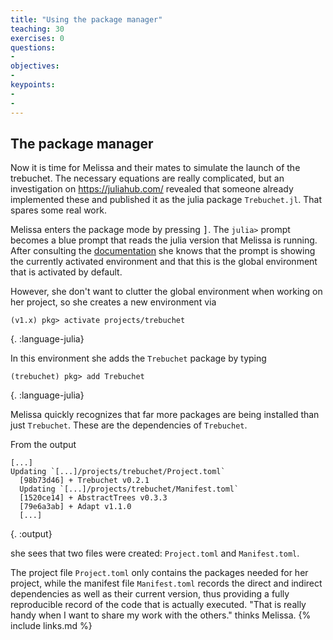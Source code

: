 ```yaml
---
title: "Using the package manager"
teaching: 30
exercises: 0
questions:
- 
objectives:
- 
keypoints:
- 
- 
---
```


## The package manager

Now it is time for Melissa and their mates to simulate the launch of the trebuchet.
The necessary equations are really complicated, but an investigation on https://juliahub.com/ revealed that someone already implemented these and published it as the julia package `Trebuchet.jl`.
That spares some real work.

Melissa enters the package mode by pressing <kbd>]</kbd>.
The `julia>` prompt becomes a blue prompt that reads the julia version that Melissa is running.
After consulting the [documentation](https://julialang.github.io/Pkg.jl/v1/) she knows that the prompt is showing the currently activated environment and that this is the global environment that is activated by default.

However, she don't want to clutter the global environment when working on her project, so she creates a new environment via
~~~
(v1.x) pkg> activate projects/trebuchet
~~~
{. :language-julia}

In this environment she adds the `Trebuchet` package by typing
~~~
(trebuchet) pkg> add Trebuchet
~~~
{. :language-julia}

Melissa quickly recognizes that far more packages are being installed than just `Trebuchet`.
These are the dependencies of `Trebuchet`.

From the output
~~~
[...]
Updating `[...]/projects/trebuchet/Project.toml`
  [98b73d46] + Trebuchet v0.2.1
  Updating `[...]/projects/trebuchet/Manifest.toml`
  [1520ce14] + AbstractTrees v0.3.3
  [79e6a3ab] + Adapt v1.1.0
  [...]

~~~
{. :output}

she sees that two files were created: `Project.toml` and `Manifest.toml`.

The project file `Project.toml` only contains the packages needed for her project, while the manifest file `Manifest.toml` records the direct and indirect dependencies as well as their current version, thus providing a fully reproducible record of the code that is actually executed.
"That is really handy when I want to share my work with the others." thinks Melissa.
{% include links.md %}
